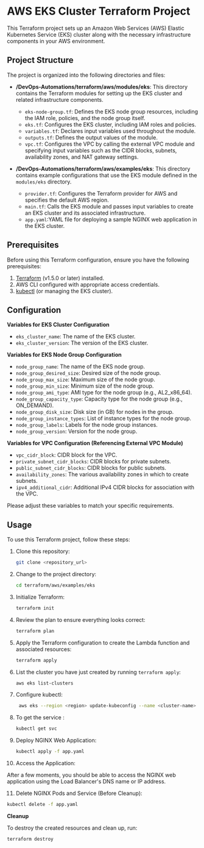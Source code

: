 # AWS EKS Cluster Terraform Project

This Terraform project sets up an Amazon Web Services (AWS) Elastic Kubernetes Service (EKS) cluster along with the necessary infrastructure components in your AWS environment.

## Project Structure

The project is organized into the following directories and files:

- **/DevOps-Automations/terraform/aws/modules/eks**: This directory contains the Terraform modules for setting up the EKS cluster and related infrastructure components.

  - `eks-node-group.tf`: Defines the EKS node group resources, including the IAM role, policies, and the node group itself.
  - `eks.tf`: Configures the EKS cluster, including IAM roles and policies.
  - `variables.tf`: Declares input variables used throughout the module.
  - `outputs.tf`: Defines the output values of the module.
  - `vpc.tf`:  Configures the VPC by calling the external VPC module and specifying input variables such as the CIDR blocks, subnets, availability zones, and NAT gateway settings.

- **/DevOps-Automations/terraform/aws/examples/eks**: This directory contains example configurations that use the EKS module defined in the `modules/eks` directory.

  - `provider.tf`: Configures the Terraform provider for AWS and specifies the default AWS region.
  - `main.tf`: Calls the EKS module and passes input variables to create an EKS cluster and its associated infrastructure.
  - `app.yaml`:YAML file for deploying a sample NGINX web application in the EKS cluster.


## Prerequisites

Before using this Terraform configuration, ensure you have the following prerequisites:

1. [Terraform](https://www.terraform.io/) (v1.5.0 or later) installed.
2. AWS CLI configured with appropriate access credentials.
3. [kubectl](https://kubernetes.io/docs/tasks/tools/) (or managing the EKS cluster).

## Configuration

**Variables for EKS Cluster Configuration**

- `eks_cluster_name`: The name of the EKS cluster.
- `eks_cluster_version`: The version of the EKS cluster.

**Variables for EKS Node Group Configuration**
- `node_group_name`: The name of the EKS node group.
- `node_group_desired_size`: Desired size of the node group.
- `node_group_max_size`: Maximum size of the node group.
- `node_group_min_size`: Minimum size of the node group.
- `node_group_ami_type`: AMI type for the node group (e.g., AL2_x86_64).
- `node_group_capacity_type`: Capacity type for the node group (e.g., ON_DEMAND).
- `node_group_disk_size`: Disk size (in GB) for nodes in the group.
- `node_group_instance_types`: List of instance types for the node group.
- `node_group_labels`: Labels for the node group instances.
- `node_group_version`: Version for the node group.

**Variables for VPC Configuration (Referencing External VPC Module)**
- `vpc_cidr_block`: CIDR block for the VPC.
- `private_subnet_cidr_blocks`: CIDR blocks for private subnets.
- `public_subnet_cidr_blocks`: CIDR blocks for public subnets.
- `availability_zones`: The various availability zones in which to create subnets.
- `ipv4_additional_cidr`: Additional IPv4 CIDR blocks for association with the VPC.

Please adjust these variables to match your specific requirements.

## Usage

To use this Terraform project, follow these steps:

1. Clone this repository:
   ```bash
   git clone <repository_url>
   ```
2. Change to the project directory:
   ```bash
   cd terraform/aws/examples/eks
   ```
3. Initialize Terraform:
   ```bash
   terraform init
   ```
4. Review the plan to ensure everything looks correct:
   ```bash
   terraform plan
   ```
5. Apply the Terraform configuration to create the Lambda function and associated resources:
   ```bash
   terraform apply
   ```
6. List the cluster you have just created by running `terraform apply`:
   ```bash
   aws eks list-clusters
   ```
7. Configure kubectl:
   ```bash
    aws eks --region <region> update-kubeconfig --name <cluster-name>
    ```
8. To get the service :
   ```bash
   kubectl get svc
   ```
9. Deploy NGINX Web Application:
   ```bash
   kubectl apply -f app.yaml
   ```
10. Access the Application:
   
   After a few moments, you should be able to access the NGINX web application using the Load Balancer's DNS name or IP address.

11. Delete NGINX Pods and Service (Before Cleanup):
   ```bash
   kubectl delete -f app.yaml
   ```


**Cleanup**

To destroy the created resources and clean up, run:

```bash
terraform destroy
```
